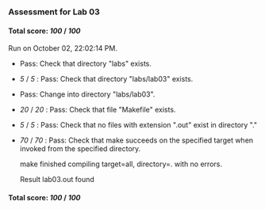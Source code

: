 ### Assessment for Lab 03

#### Total score: _100_ / _100_

Run on October 02, 22:02:14 PM.

+ Pass: Check that directory "labs" exists.

+  _5_ / _5_ : Pass: Check that directory "labs/lab03" exists.

+ Pass: Change into directory "labs/lab03".

+  _20_ / _20_ : Pass: Check that file "Makefile" exists.

+  _5_ / _5_ : Pass: Check that no files with extension ".out" exist in directory "."

+  _70_ / _70_ : Pass: Check that make succeeds on the specified target when invoked from the specified directory.

    make finished compiling target=all, directory=. with no errors.



    Result lab03.out found

#### Total score: _100_ / _100_


